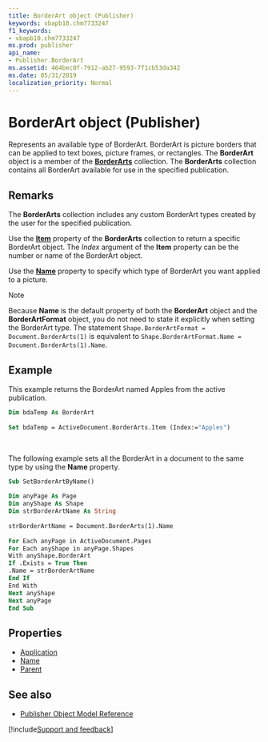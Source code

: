 ```yaml
---
title: BorderArt object (Publisher)
keywords: vbapb10.chm7733247
f1_keywords:
- vbapb10.chm7733247
ms.prod: publisher
api_name:
- Publisher.BorderArt
ms.assetid: 464bec0f-7912-ab27-9593-7f1cb53da342
ms.date: 05/31/2019
localization_priority: Normal
---
```



# BorderArt object (Publisher)

Represents an available type of BorderArt. BorderArt is picture borders that can be applied to text boxes, picture frames, or rectangles. The **BorderArt** object is a member of the **[BorderArts](Publisher.BorderArts.md)** collection. The **BorderArts** collection contains all BorderArt available for use in the specified publication.
 

## Remarks

The **BorderArts** collection includes any custom BorderArt types created by the user for the specified publication.

Use the **[Item](Publisher.BorderArts.Item.md)** property of the **BorderArts** collection to return a specific BorderArt object. The _Index_ argument of the **Item** property can be the number or name of the BorderArt object.

Use the **[Name](Publisher.BorderArt.Name.md)** property to specify which type of BorderArt you want applied to a picture.

> [!NOTE] 
> Because **Name** is the default property of both the **BorderArt** object and the **BorderArtFormat** object, you do not need to state it explicitly when setting the BorderArt type. The statement `Shape.BorderArtFormat = Document.BorderArts(1)` is equivalent to `Shape.BorderArtFormat.Name = Document.BorderArts(1).Name`.

## Example

This example returns the BorderArt named Apples from the active publication. 

```vb
Dim bdaTemp As BorderArt 
 
Set bdaTemp = ActiveDocument.BorderArts.Item (Index:="Apples") 
```

<br/>

The following example sets all the BorderArt in a document to the same type by using the **Name** property.

```vb
Sub SetBorderArtByName() 
 
Dim anyPage As Page 
Dim anyShape As Shape 
Dim strBorderArtName As String 
 
strBorderArtName = Document.BorderArts(1).Name 
 
For Each anyPage in ActiveDocument.Pages 
For Each anyShape in anyPage.Shapes 
With anyShape.BorderArt 
If .Exists = True Then 
.Name = strBorderArtName 
End If 
End With 
Next anyShape 
Next anyPage 
End Sub
```


## Properties

- [Application](Publisher.BorderArt.Application.md)
- [Name](Publisher.BorderArt.Name.md)
- [Parent](Publisher.BorderArt.Parent.md)

## See also

- [Publisher Object Model Reference](overview/publisher/object-model.md)



[!include[Support and feedback](~/includes/feedback-boilerplate.md)]